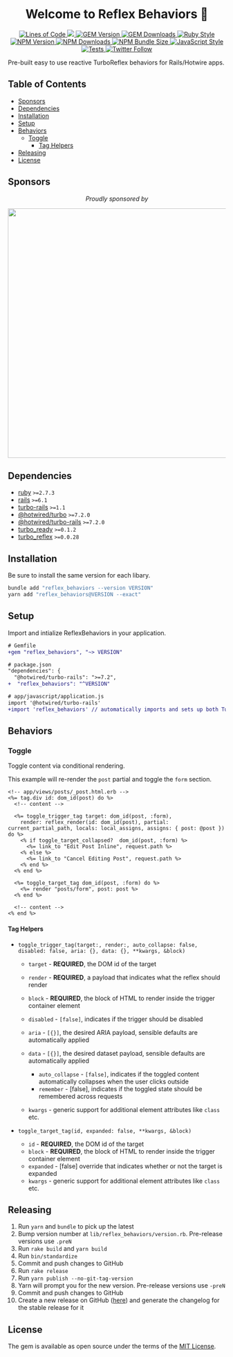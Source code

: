 <p align="center">
  <h1 align="center">
    Welcome to Reflex Behaviors 👋
  </h1>
  <p align="center">
    <a href="http://blog.codinghorror.com/the-best-code-is-no-code-at-all/">
      <img alt="Lines of Code" src="https://img.shields.io/badge/loc-974-47d299.svg" />
    </a>
    <a href="https://codeclimate.com/github/hopsoft/reflex_behaviors/maintainability">
      <img src="https://api.codeclimate.com/v1/badges/7aac6daed3e4032e292e/maintainability" />
    </a>
    <a href="https://rubygems.org/gems/reflex_behaviors">
      <img alt="GEM Version" src="https://img.shields.io/gem/v/reflex_behaviors?color=168AFE&include_prereleases&logo=ruby&logoColor=FE1616">
    </a>
    <a href="https://rubygems.org/gems/reflex_behaviors">
      <img alt="GEM Downloads" src="https://img.shields.io/gem/dt/reflex_behaviors?color=168AFE&logo=ruby&logoColor=FE1616">
    </a>
    <a href="https://github.com/testdouble/standard">
      <img alt="Ruby Style" src="https://img.shields.io/badge/style-standard-168AFE?logo=ruby&logoColor=FE1616" />
    </a>
    <a href="https://www.npmjs.com/package/reflex_behaviors">
      <img alt="NPM Version" src="https://img.shields.io/npm/v/reflex_behaviors?color=168AFE&logo=npm">
    </a>
    <a href="https://www.npmjs.com/package/reflex_behaviors">
      <img alt="NPM Downloads" src="https://img.shields.io/npm/dm/reflex_behaviors?color=168AFE&logo=npm">
    </a>
    <a href="https://bundlephobia.com/package/reflex_behaviors@">
      <img alt="NPM Bundle Size" src="https://img.shields.io/bundlephobia/minzip/reflex_behaviors?label=bundle%20size&logo=npm&color=47d299">
    </a>
    <a href="https://github.com/sheerun/prettier-standard">
      <img alt="JavaScript Style" src="https://img.shields.io/badge/style-prettier--standard-168AFE?logo=javascript&logoColor=f4e137" />
    </a>
    <a href="https://github.com/hopsoft/reflex_behaviors/actions/workflows/tests.yml">
      <img alt="Tests" src="https://github.com/hopsoft/reflex_behaviors/actions/workflows/tests.yml/badge.svg" />
    </a>
    <a href="https://twitter.com/hopsoft">
      <img alt="Twitter Follow" src="https://img.shields.io/twitter/follow/hopsoft?logo=twitter&style=social">
    </a>
  </p>
</p>

Pre-built easy to use reactive TurboReflex behaviors for Rails/Hotwire apps.

<!-- Tocer[start]: Auto-generated, don't remove. -->

## Table of Contents

  - [Sponsors](#sponsors)
  - [Dependencies](#dependencies)
  - [Installation](#installation)
  - [Setup](#setup)
  - [Behaviors](#behaviors)
    - [Toggle](#toggle)
      - [Tag Helpers](#tag-helpers)
  - [Releasing](#releasing)
  - [License](#license)

<!-- Tocer[finish]: Auto-generated, don't remove. -->

## Sponsors

<p align="center">
  <em>Proudly sponsored by</em>
</p>
<p align="center">
  <a href="https://www.clickfunnels.com?utm_source=hopsoft&utm_medium=open-source&utm_campaign=reflex_behaviors">
    <img src="https://images.clickfunnel.com/uploads/digital_asset/file/176632/clickfunnels-dark-logo.svg" width="575" />
  </a>
</p>

## Dependencies

- [ruby](https://www.ruby-lang.org/) `>=2.7.3`
- [rails](https://rubygems.org/gems/rails) `>=6.1`
- [turbo-rails](https://rubygems.org/gems/turbo-rails) `>=1.1`
- [@hotwired/turbo](https://yarnpkg.com/package/@hotwired/turbo) `>=7.2.0`
- [@hotwired/turbo-rails](https://yarnpkg.com/package/@hotwired/turbo-rails) `>=7.2.0`
- [turbo_ready](https://github.com/hopsoft/turbo_ready) `>=0.1.2`
- [turbo_reflex](https://github.com/hopsoft/turbo_reflex) `>=0.0.28`

## Installation

Be sure to install the same version for each libary.

```sh
bundle add "reflex_behaviors --version VERSION"
yarn add "reflex_behaviors@VERSION --exact"
```

## Setup

Import and intialize ReflexBehaviors in your application.

```diff
# Gemfile
+gem "reflex_behaviors", "~> VERSION"
```

```diff
# package.json
"dependencies": {
  "@hotwired/turbo-rails": ">=7.2",
+  "reflex_behaviors": "^VERSION"
```

```diff
# app/javascript/application.js
import '@hotwired/turbo-rails'
+import 'reflex_behaviors' // automatically imports and sets up both TurboReady and TurboReflex
```

## Behaviors

### Toggle

Toggle content via conditional rendering.

This example will re-render the `post` partial and toggle the `form` section.

```erb
<!-- app/views/posts/_post.html.erb -->
<%= tag.div id: dom_id(post) do %>
  <!-- content -->

  <%= toggle_trigger_tag target: dom_id(post, :form),
    render: reflex_render(id: dom_id(post), partial: current_partial_path, locals: local_assigns, assigns: { post: @post }) do %>
    <% if toggle_target_collapsed?  dom_id(post, :form) %>
      <%= link_to "Edit Post Inline", request.path %>
    <% else %>
      <%= link_to "Cancel Editing Post", request.path %>
    <% end %>
  <% end %>

  <%= toggle_target_tag dom_id(post, :form) do %>
    <%= render "posts/form", post: post %>
  <% end %>

  <!-- content -->
<% end %>
```

#### Tag Helpers

- `toggle_trigger_tag(target:, render:, auto_collapse: false, disabled: false, aria: {}, data: {}, **kwargs, &block)`

    - `target` - **REQUIRED**, the DOM id of the target
    - `render` - **REQUIRED**, a payload that indicates what the reflex should render
    - `block` - **REQUIRED**, the block of HTML to render inside the trigger container element
    - `disabled` - `[false]`, indicates if the trigger should be disabled
    - `aria` - `[{}]`, the desired ARIA payload, sensible defaults are automatically applied
    - `data` - `[{}]`, the desired dataset payload, sensible defaults are automatically applied

        - `auto_collapse` - `[false]`, indicates if the toggled content automatically collapses when the user clicks outside
        - `remember` - [false], indicates if the toggled state should be remembered across requests

    - `kwargs` - generic support for additional element attributes like `class` etc.

- `toggle_target_tag(id, expanded: false, **kwargs, &block)`

    - `id` - **REQUIRED**, the DOM id of the target
    - `block` - **REQUIRED**, the block of HTML to render inside the trigger container element
    - `expanded` - [false] override that indicates whether or not the target is expanded
    - `kwargs` - generic support for additional element attributes like `class` etc.

## Releasing

1. Run `yarn` and `bundle` to pick up the latest
1. Bump version number at `lib/reflex_behaviors/version.rb`. Pre-release versions use `.preN`
1. Run `rake build` and `yarn build`
1. Run `bin/standardize`
1. Commit and push changes to GitHub
1. Run `rake release`
1. Run `yarn publish --no-git-tag-version`
1. Yarn will prompt you for the new version. Pre-release versions use `-preN`
1. Commit and push changes to GitHub
1. Create a new release on GitHub ([here](https://github.com/hopsoft/reflex_behaviors/releases)) and generate the changelog for the stable release for it

## License

The gem is available as open source under the terms of the [MIT License](https://opensource.org/licenses/MIT).
